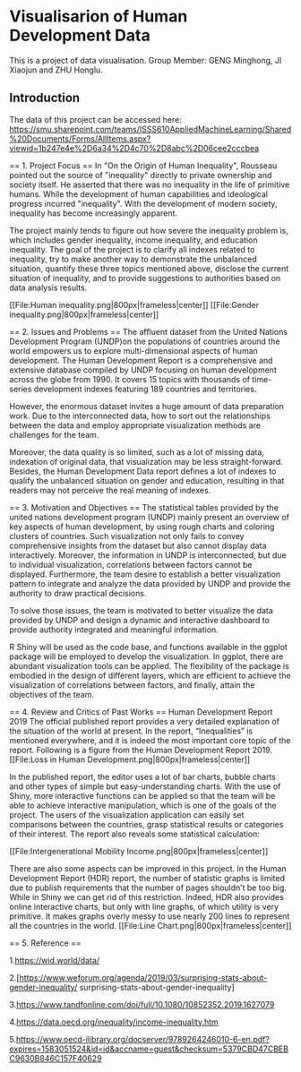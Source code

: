 # Visualisarion of Human Development Data
This is a project of data visualisation. 
Group Member: GENG Minghong, JI Xiaojun and ZHU Honglu.

## Introduction 
The data of this project can be accessed here:  
https://smu.sharepoint.com/teams/ISSS610AppliedMachineLearning/Shared%20Documents/Forms/AllItems.aspx?viewid=1b247e4e%2D6a34%2D4c70%2D8abc%2D06cee2cccbea  

== 1. Project Focus ==
In "On the Origin of Human Inequality", Rousseau pointed out the source of "inequality" directly to private ownership and society itself. He asserted that there was no inequality in the life of primitive humans. While the development of human capabilities and ideological progress incurred "inequality". With the development of modern society, inequality has become increasingly apparent. 

The project mainly tends to figure out how severe the inequality problem is, which includes gender inequality, income inequality, and education inequality. The goal of the project is to clarify all indexes related to inequality, try to make another way to demonstrate the unbalanced situation, quantify these three topics mentioned above, disclose the current situation of inequality, and to provide suggestions to authorities based on data analysis results. 

[[File:Human inequality.png|800px|frameless|center]]
[[File:Gender inequality.png|800px|frameless|center]]

== 2. Issues and Problems ==
The affluent dataset from the United Nations Development Program (UNDP)on the populations of countries around the world empowers us to explore multi-dimensional aspects of human development. The Human Development Report is a comprehensive and extensive database compiled by UNDP focusing on human development across the globe from 1990. It covers 15 topics with thousands of time-series development indexes featuring 189 countries and territories. 

However, the enormous dataset invites a huge amount of data preparation work. Due to the interconnected data, how to sort out the relationships between the data and employ appropriate visualization methods are challenges for the team.

Moreover, the data quality is so limited, such as a lot of missing data, indexation of original data, that visualization may be less straight-forward. Besides, the Human Development Data report defines a lot of indexes to qualify the unbalanced situation on gender and education, resulting in that readers may not perceive the real meaning of indexes.

== 3. Motivation and Objectives ==
The statistical tables provided by the united nations development program (UNDP) mainly present an overview of key aspects of human development, by using rough charts and coloring clusters of countries. Such visualization not only fails to convey comprehensive insights from the dataset but also cannot display data interactively. Moreover, the information in UNDP is interconnected, but due to individual visualization, correlations between factors cannot be displayed. Furthermore, the team desire to establish a better visualization pattern to integrate and analyze the data provided by UNDP and provide the authority to draw practical decisions.

To solve those issues, the team is motivated to better visualize the data provided by UNDP and design a dynamic and interactive dashboard to provide authority integrated and meaningful information.

R Shiny will be used as the code base, and functions available in the ggplot package will be employed to develop the visualization. In ggplot, there are abundant visualization tools can be applied. The flexibility of the package is embodied in the design of different layers, which are efficient to achieve the visualization of correlations between factors, and finally, attain the objectives of the team. 

== 4. Review and Critics of Past Works ==
Human Development Report 2019
The official published report provides a very detailed explanation of the situation of the world at present. In the report, “Inequalities” is mentioned everywhere, and it is indeed the most important core topic of the report. Following is a figure from the Human Development Report 2019. 
 [[File:Loss in Human Development.png|800px|frameless|center]]



In the published report, the editor uses a lot of bar charts, bubble charts and other types of simple but easy-understanding charts. 
With the use of Shiny, more interactive functions can be applied so that the team will be able to achieve interactive manipulation, which is one of the goals of the project. The users of the visualization application can easily set comparisons between the countries, grasp statistical results or categories of their interest. 
The report also reveals some statistical calculation:
 
[[File:Intergenerational Mobility Income.png|800px|frameless|center]]


There are also some aspects can be improved in this project. In the Human Development Report (HDR) report, the number of statistic graphs is limited due to publish requirements that the number of pages shouldn’t be too big. While in Shiny we can get rid of this restriction. Indeed, HDR also provides online interactive charts, but only with line graphs, of which utility is very primitive. It makes graphs overly messy to use nearly 200 lines to represent all the countries in the world.
[[File:Line Chart.png|800px|frameless|center]]




== 5. Reference ==

1.https://wid.world/data/

2.[https://www.weforum.org/agenda/2019/03/surprising-stats-about-gender-inequality/ surprising-stats-about-gender-inequality]

3.https://www.tandfonline.com/doi/full/10.1080/10852352.2019.1627079

4.https://data.oecd.org/inequality/income-inequality.htm

5.https://www.oecd-ilibrary.org/docserver/9789264246010-6-en.pdf?expires=1583051524&id=id&accname=guest&checksum=5379CBD47CBEBC9630B846C157F40629
